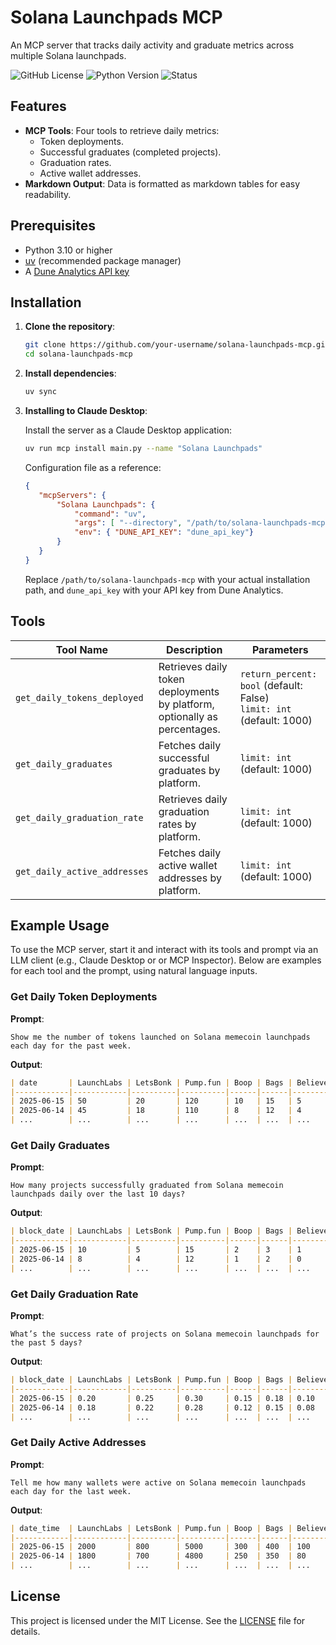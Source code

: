 # Solana Launchpads MCP

An MCP server that tracks daily activity and graduate metrics across multiple Solana launchpads.

![GitHub License](https://img.shields.io/github/license/kukapay/solana-launchpads-mcp) 
![Python Version](https://img.shields.io/badge/python-3.10%2B-blue)
![Status](https://img.shields.io/badge/status-active-brightgreen.svg)

## Features

- **MCP Tools**: Four tools to retrieve daily metrics:
  - Token deployments.
  - Successful graduates (completed projects).
  - Graduation rates.
  - Active wallet addresses.
- **Markdown Output**: Data is formatted as markdown tables for easy readability.

## Prerequisites

- Python 3.10 or higher
- [uv](https://github.com/astral-sh/uv) (recommended package manager)
- A [Dune Analytics API key](https://dune.com/docs/api/getting-started/#authentication)

## Installation

1. **Clone the repository**:
   ```bash
   git clone https://github.com/your-username/solana-launchpads-mcp.git
   cd solana-launchpads-mcp
   ```

2. **Install dependencies**:
   ```bash
   uv sync
   ```

3. **Installing to Claude Desktop**:

    Install the server as a Claude Desktop application:
    ```bash
    uv run mcp install main.py --name "Solana Launchpads"
    ```

    Configuration file as a reference:

    ```json
    {
       "mcpServers": {
           "Solana Launchpads": {
               "command": "uv",
               "args": [ "--directory", "/path/to/solana-launchpads-mcp", "run", "main.py" ],
               "env": { "DUNE_API_KEY": "dune_api_key"}               
           }
       }
    }
    ```
    Replace `/path/to/solana-launchpads-mcp` with your actual installation path, and `dune_api_key` with your API key from Dune Analytics.

## Tools

| Tool Name                     | Description                                                                 | Parameters                              |
|-------------------------------|-----------------------------------------------------------------------------|-----------------------------------------|
| `get_daily_tokens_deployed`   | Retrieves daily token deployments by platform, optionally as percentages.   | `return_percent: bool` (default: False)<br>`limit: int` (default: 1000) |
| `get_daily_graduates`         | Fetches daily successful graduates by platform.                             | `limit: int` (default: 1000)           |
| `get_daily_graduation_rate`   | Retrieves daily graduation rates by platform.                               | `limit: int` (default: 1000)           |
| `get_daily_active_addresses`  | Fetches daily active wallet addresses by platform.                          | `limit: int` (default: 1000)           |


## Example Usage

To use the MCP server, start it and interact with its tools and prompt via an LLM client (e.g., Claude Desktop or or MCP Inspector). Below are examples for each tool and the prompt, using natural language inputs.

### Get Daily Token Deployments 

**Prompt**: 
```
Show me the number of tokens launched on Solana memecoin launchpads each day for the past week.
```

**Output**:
```markdown
| date       | LaunchLabs | LetsBonk | Pump.fun | Boop | Bags | Believeapp | Moonshot | Sunpump.meme |
|------------|------------|----------|----------|------|------|------------|----------|--------------|
| 2025-06-15 | 50         | 20       | 120      | 10   | 15   | 5          | 30       | 25           |
| 2025-06-14 | 45         | 18       | 110      | 8    | 12   | 4          | 25       | 20           |
| ...        | ...        | ...      | ...      | ...  | ...  | ...        | ...      | ...          |
```

### Get Daily Graduates

**Prompt**: 
```
How many projects successfully graduated from Solana memecoin launchpads daily over the last 10 days?
```

**Output**:
```markdown
| block_date | LaunchLabs | LetsBonk | Pump.fun | Boop | Bags | Believeapp | Moonshot | Sunpump.meme |
|------------|------------|----------|----------|------|------|------------|----------|--------------|
| 2025-06-15 | 10         | 5        | 15       | 2    | 3    | 1          | 5        | 4            |
| 2025-06-14 | 8          | 4        | 12       | 1    | 2    | 0          | 4        | 3            |
| ...        | ...        | ...      | ...      | ...  | ...  | ...        | ...      | ...          |
```

### Get Daily Graduation Rate

**Prompt**: 
```
What’s the success rate of projects on Solana memecoin launchpads for the past 5 days?
```

**Output**:
```markdown
| block_date | LaunchLabs | LetsBonk | Pump.fun | Boop | Bags | Believeapp | Moonshot | Sunpump.meme |
|------------|------------|----------|----------|------|------|------------|----------|--------------|
| 2025-06-15 | 0.20       | 0.25     | 0.30     | 0.15 | 0.18 | 0.10       | 0.22     | 0.19         |
| 2025-06-14 | 0.18       | 0.22     | 0.28     | 0.12 | 0.15 | 0.08       | 0.20     | 0.17         |
| ...        | ...        | ...      | ...      | ...  | ...  | ...        | ...      | ...          |
```


### Get Daily Active Addresses

**Prompt**: 
```
Tell me how many wallets were active on Solana memecoin launchpads each day for the last week.
```

**Output**:
```markdown
| date_time  | LaunchLabs | LetsBonk | Pump.fun | Boop | Bags | Believeapp | Moonshot | Sunpump.meme |
|------------|------------|----------|----------|------|------|------------|----------|--------------|
| 2025-06-15 | 2000       | 800      | 5000     | 300  | 400  | 100        | 1200     | 900          |
| 2025-06-14 | 1800       | 700      | 4800     | 250  | 350  | 80         | 1100     | 800          |
| ...        | ...        | ...      | ...      | ...  | ...  | ...        | ...      | ...          |
```

## License

This project is licensed under the MIT License. See the [LICENSE](LICENSE) file for details.

